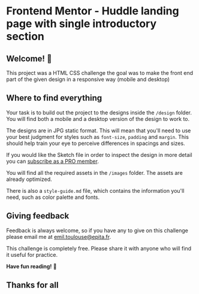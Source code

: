 # Frontend Mentor - Huddle landing page with single introductory section

## Welcome! 👋
 This project was a HTML CSS challenge the goal was to make the front end part of the given design in a responsive way (mobile and desktop)

## Where to find everything

Your task is to build out the project to the designs inside the `/design` folder. You will find both a mobile and a desktop version of the design to work to. 

The designs are in JPG static format. This will mean that you'll need to use your best judgment for styles such as `font-size`, `padding` and `margin`. This should help train your eye to perceive differences in spacings and sizes.

If you would like the Sketch file in order to inspect the design in more detail you can [subscribe as a PRO member](https://www.frontendmentor.io/pro).

You will find all the required assets in the `/images` folder. The assets are already optimized.

There is also a `style-guide.md` file, which contains the information you'll need, such as color palette and fonts.

## Giving feedback

Feedback is always welcome, so if you have any to give on this challenge please email me at emil.toulouse@epita.fr.

This challenge is completely free. Please share it with anyone who will find it useful for practice.

**Have fun reading!** 🚀

## Thanks for all ##